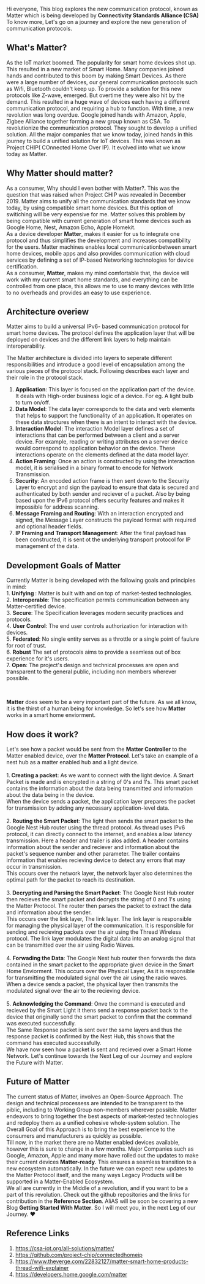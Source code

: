 

Hi everyone, This blog explores the new communication protocol, known as Matter which is being developed by <strong>Connectivity Standards Alliance (CSA)</strong>
<br>
To know more, Let's go on a journey and explore the new generation of communication protocols.
<br>

  ## What's Matter?
  As the IoT market boomed. The popularity for smart home devices shot up. This resulted in a new market of Smart Home. Many companies joined hands and contributed to this boom by making Smart Devices.
  As there were a large number of devices, our general communication protocols such as Wifi, Bluetooth couldn't keep up. To provide a solution for this new protocols like Z-wave, emerged. But overtime they were also hit by the demand.
  This resulted in a huge wave of devices each having a different communication protocol, and requiring a hub to function.
  With time, a new revolution was long overdue. Google joined hands with Amazon, Apple, Zigbee Alliance together forming a new group known as CSA. To revolutionize the communication protocol.
  They sought to develop a unified solution. All the major companies that we know today, joined hands in this journey to build a unified solution for IoT devices.
  This was known as Project CHIP( COnnected Home Over IP). It evolved into what we know today as Matter.
  </p>
  
  ## Why Matter should matter?
  <p> As a consumer, Why should I even bother with Matter?. This was the question that was raised when Project CHIP was revealed in December 2019.
  Matter aims to unify all the communication standards that we know today, by using compatible smart home devices.
  But this option of switiching will be very expensive for me. Matter solves this problem by being compatible with current generation of smart home devices such as Google   Home, Nest, Amazon Echo, Apple Homekit.
  <br>
   As a device developer <b>Matter</b>, makes it easier for us to integrate one protocol and thus simplifies the development and increases compatibility for the users. Matter machines enables local communicationbetween smart home devices, mobile apps and also provides communication with cloud services by defining a set of IP-based Networking technologies for device certification.
  <br>
  As a consumer, <b>Matter</b>, makes my mind comfortable that, the device will work with my current smart home standards, and everything can be controlled from one place, this allows me to use to many devices with little to no overheads and provides an easy to use experience.
  <br>
 </p>
 
 ## Architecture overiew 
<p>
   Matter aims to build a universal IPv6- based communication protocol for smart home devices. The protocol defines the application layer that will be deployed on devices and the different link layers to help maintain interoperability.
   
   The Matter architecture is divided into layers to seperate different responsibilities and introduce a good level of encapsulation among the various pieces of the protocol stack. Following describes each layer and their role in the protocol stack.
   <br>
   1. <b>Application</b>: This layer is focused on the application part of the device. It deals with High-order business logic of a device. For eg. A light bulb to turn on/off.
   2. <b>Data Model</b>: The data layer corresponds to the data and verb elements that helps to support the functionality of an application. It operates on these data structures when there is an intent to interact with the device.
   3. <b>Interaction Model</b>: The interaction Model layer defines a set of interactions that can be performed between a client and a server device. For example, reading or writing attributes on a server device would correspond to application behavior on the device. These interactions operate on the elements defined at the data model layer.
   4. <b>Action Framing</b>: Once an action is constructed by using the interaction model, it is serialised in a binary format to encode for Network Transmission.
   5. <b>Security</b>: An encoded action frame is then sent down to the Security Layer to encrypt and sign the payload to ensure that data is secured and authenticated by both sender and reciever of a packet. Also  by being based upon the IPv6 protocol offers security features and makes it impossible for address scanning.
   6. <b>Message Framing and Routing</b>: With an interaction encrypted and signed, the Message Layer constructs the payload format with required and optional header fields.
   7. <b>IP Framing and Transport Management</b>: After the final payload has been constructed, it is sent ot the underlying transport protocol for IP management of the data.
</p>


## Development Goals of Matter
<p>
Currently Matter is being developed with the following goals and principles in mind:<br>
  1. <b> Unifying </b>: Matter is built with and on top of market-tested technologies.<br>
  2. <b> Interoperable</b>: The specification permits communication between any Matter-certified device.<br>
  3. <b> Secure</b>: The Specification leverages modern security practices and protocols.<br>
  4. <b> User Control</b>: The end user controls authorization for interaction with devices.<br>
  5. <b> Federated</b>: No single entity serves as a throttle or a single point of faulure for root of trust.<br>
  6. <b> Robust</b> The set of protocols aims to provide a seamless out of box experience for it's users.<br>
  7. <b> Open</b>: The project's design and technical processes are open and transparent to the general public, including non members wherever possible.<br>
    </p>
  <br>
  
  <b> Matter</b> does seem to be a very important part of the future. As we all know, it is the thirst of a human being for knowledge. So let's see how <b> Matter </b> works in a smart home enviorment.
  
  ## How does it work?
 <p>
  Let's see how a packet would be sent from the <b> Matter Controller</b> to the Matter enabled device, over the <b>Matter Protocol</b>.
  Let's take an example of a nest hub as a matter enabled hub and a light device.<br>
  <br>
  1.<b> Creating a packet</b>: As we want to connect with the light device. A Smart Packet is made and is encrypted in a string of 0's and 1's. This smart packet contains the information about the data being transmitted and information about the data being in the device.
  <br>
  When the device sends a packet, the application layer prepares the packet for transmission by adding any necessary application-level data.<br>
  <br>
  2.<b> Routing the Smart Packet</b>: The light then sends the smart packet to the Google Nest Hub router using the thread protocol. As thread uses IPv6 protocol, it can directly connect to the internet, and enables a low latency transmission. Here a header and trailer is alos added. A header contains information about the sender and reciever and information about the packet's sequence number and other parameter. The trailer contains information that enables recieving device to detect any errors that may occur in transmission.
  <br>
  This occurs over the network layer, the network layer also determines the optimal path for the packet to reach its destination.<br>
  <br>
  3.<b> Decrypting and Parsing the Smart Packet</b>: The Google Nest Hub router then recieves the smart packet and decrypts the string of 0 and 1's using the Matter Protocol. The router then parses the packet to extract the data and information about the sender.
  <br>
  This occurs over the link layer, The link layer. The link layer is responsible for managing the physical layer of the communication. It is responsible for sending and recieving packets over the air using the Thread Wireless protocol. The link layer modulates the digital data into an analog signal that can be transmitted over the air using Radio Waves.<br>
  <br>
  4. <b>Forwading the Data</b>: The Google Nest hub router then forwards the data contained in the smart packet to the appropriate given device in the Smart Home Enviorment. This occurs over the Physical Layer, As it is responsible for transmitting the modulated signal over the air using the radio waves. When a device sends a packet, the physical layer then transmits the modulated signal over the air to the recieving device.<br>
  <br>
  5. <b>Acknowledging the Command</b>: Onve the command is executed and recieved by the Smart Light it thens send a response packet back to the device that originally send the smart packet to confirm that the command was executed successfully.
  <br>
  The Same Response packet is sent over the same layers and thus the response packet is confirmed by the Nest Hub, this shows that the command has executed successfully.
<br>
We have now seen how a packet is sent and recieved over a Smart Home Network. Let's continue towards the Next Leg of our Journey and explore the Future with Matter. 
</p>
 
## Future of Matter
<p>
  The current status of Matter, involves an Open-Source Approach. The design and technical processess are intended to be transparent to the piblic, including to Working Group non-members wherever possible. Matter endeavors to bring together the best aspects of market-tested technologies and redeploy them as a unified cohesive whole-system solution. The Overall Goal of this Approach is to bring the best experience to the consumers and manufacturers as quickly as possible.
  <br>
  Till now, in the market there are no Matter enabled devices available, however this is sure to change in a few months. Major Companies such as Google, Amazon, Apple and many more have rolled out the updates to make their current devices <b> Matter-ready</b>. This ensures a seamless transition to a new ecosystem automatically. In the future we can expect new updates to the Matter Protocol itself, and the many ways Legacy Products will be supported in a Matter-Enabled Ecosystem.
  <br>
  We all are currently in the Middle of a revolution, and if you want to be a part of this revolution.
  Check out the github repositories and the links for contribution in the <b>Reference Section</b>. AliAS will be soon be covering a new Blog <b> Getting Started With Matter</b>. So I will meet you, in the next Leg of our Journey. ♥
 </p>
 
 ## Reference Links
 1. https://csa-iot.org/all-solutions/matter/
 2. https://github.com/project-chip/connectedhomeip
 3. https://www.theverge.com/22832127/matter-smart-home-products-thread-wifi-explainer
 4. https://developers.home.google.com/matter
  
